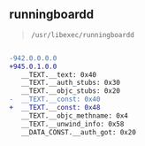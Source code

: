 ## runningboardd

> `/usr/libexec/runningboardd`

```diff

-942.0.0.0.0
+945.0.1.0.0
   __TEXT.__text: 0x40
   __TEXT.__auth_stubs: 0x30
   __TEXT.__objc_stubs: 0x20
-  __TEXT.__const: 0x40
+  __TEXT.__const: 0x48
   __TEXT.__objc_methname: 0x4
   __TEXT.__unwind_info: 0x58
   __DATA_CONST.__auth_got: 0x20

```
